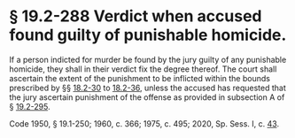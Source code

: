 # § 19.2-288 Verdict when accused found guilty of punishable homicide.

<p>If a person indicted for murder be found by the jury guilty of any punishable homicide, they shall in their verdict fix the degree thereof. The court shall ascertain the extent of the punishment to be inflicted within the bounds prescribed by §§ <a href='/vacode/18.2-30/'>18.2-30</a> to <a href='/vacode/18.2-36/'>18.2-36</a>, unless the accused has requested that the jury ascertain punishment of the offense as provided in subsection A of § <a href='/vacode/19.2-295/'>19.2-295</a>.</p><p>Code 1950, § 19.1-250; 1960, c. 366; 1975, c. 495; 2020, Sp. Sess. I, c. <a href='http://lis.virginia.gov/cgi-bin/legp604.exe?202+ful+CHAP0043'>43</a>.</p>
